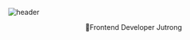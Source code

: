 ![header](https://capsule-render.vercel.app/api?type=Waving&color=4D47C3&height=150&section=header&text=JuHyun%20Lee&fontSize=60&animation=fadeIn&fontColor=ffffff&stroke=111111&strokeWidth=0.2&descSize=30) 
<p align='center' margintop="-100px"> 🎯Frontend Developer Jutrong </p>
